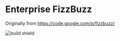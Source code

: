 # Enterprise FizzBuzz

Originally from https://code.google.com/p/fizzbuzz/

![build shield](https://img.shields.io/appveyor/ci/distantcam/fizzbuzz.svg)